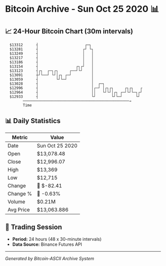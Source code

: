 # Bitcoin Archive - Sun Oct 25 2020 📊

## 📈 24-Hour Bitcoin Chart (30m intervals)

```
  $13312      ┤                     ┌─┐                        
  $13281      ┤                    ┌┘ └┐                       
  $13249      ┤                    │   │                       
  $13217      ┤                    │   │                       
  $13186      ┤                    │   │                       
  $13154      ┤                 ┌┐┌┘   │                       
  $13123      ┤┌┐  ┌─┐┌┐     ┌──┘└┘    │                       
  $13091      ┼┘└──┘ └┘│┌┐ ┌─┘         │                       
  $13059      ┤        └┘└─┘           │                       
  $13028      ┤                        │  ┌─┐                  
  $12996      ┤                        │┌─┘ │┌┐┌┐     ┌┐┌┐   ┌ 
  $12964      ┤                        ││   └┘└┘│┌┐ ┌─┘└┘└─┐┌┘ 
  $12933      ┤                        └┘       └┘└─┘      └┘  
        ────────────────────────────────────────────────→
        Time
```

## 📊 Daily Statistics

| Metric | Value |
|--------|-------|
| Date | Sun Oct 25 2020 |
| Open | $13,078.48 |
| Close | $12,996.07 |
| High | $13,369 |
| Low | $12,715 |
| Change | 🔴 $-82.41 |
| Change % | 🔴 -0.63% |
| Volume | $0.21M |
| Avg Price | $13,063.886 |

## 📅 Trading Session

- **Period:** 24 hours (48 x 30-minute intervals)
- **Data Source:** Binance Futures API

---
*Generated by Bitcoin-ASCII Archive System*
